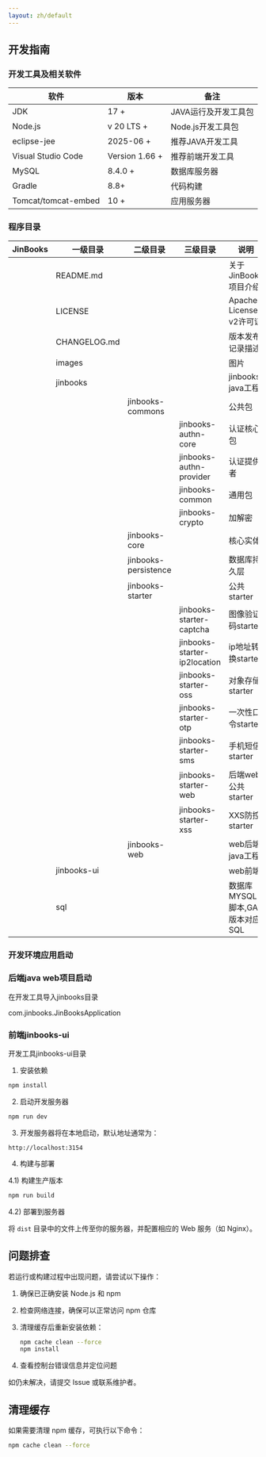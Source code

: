 ```yaml
---
layout: zh/default
---
```

<h2>开发指南</h2>



<h3>开发工具及相关软件</h3>

<table border="0" class="table table-striped table-bordered ">
	<thead>
		<th  >软件</th><th>版本</th><th>备注</th>
	</thead>
	<tbody>
		<tr>
			<td>JDK</td>
			<td>17 +</td>
			<td>JAVA运行及开发工具包</td>
		</tr>
		<tr>
			<td>Node.js</td>
			<td>v 20 LTS +</td>
			<td>Node.js开发工具包</td>
		</tr>
		<tr>
			<td>eclipse-jee</td>
			<td>2025-06 +</td>
			<td>推荐JAVA开发工具</td>
		</tr>
		<tr>
			<td>Visual Studio Code</td>
			<td>Version 1.66 +</td>
			<td>推荐前端开发工具</td>
		</tr>
		<tr>
			<td>MySQL</td>
			<td>8.4.0 +</td>
			<td>数据库服务器</td>
		</tr>
		<tr>
			<td>Gradle</td>
			<td>8.8+ </td>
			<td>代码构建</td>
		</tr>
		<tr>
			<td>Tomcat/tomcat-embed</td>
			<td>10 +</td>
			<td>应用服务器</td>
		</tr>
	</tbody>
</table>		
 
<h3>程序目录</h3>

<table border="0" class="table table-striped table-bordered ">
	<thead>
		<th  >JinBooks</th><th>一级目录</th><th>二级目录</th><th>三级目录</th><th>说明</th>
	</thead>
	<tbody>
		<tr>
			<td></td>
			<td>README.md</td>
			<td></td>
			<td></td>
			<td>关于JinBooks项目介绍</td>
		</tr>
		<tr>
			<td></td>
			<td>LICENSE</td>
			<td></td>
			<td></td>
			<td>Apache License v2许可证</td>
		</tr>
		<tr>
			<td></td>
			<td>CHANGELOG.md</td>
			<td></td>
			<td></td>
			<td>版本发布记录描述</td>
		</tr>
		<tr>
			<td></td>
			<td>images</td>
			<td></td>
			<td></td>
			<td>图片</td>
		</tr>
		<tr>
			<td></td>
			<td>jinbooks</td>
			<td></td>
			<td></td>
			<td>jinbooks java工程</td>
		</tr>
		<tr>
			<td></td>
			<td></td>
			<td>jinbooks-commons</td>
			<td></td>
			<td>公共包</td>
		</tr>
		<tr>
			<td></td>
			<td></td>
			<td></td>
			<td>jinbooks-authn-core</td>
			<td>认证核心包</td>
		</tr>
		<tr>
			<td></td>
			<td></td>
			<td></td>
			<td>jinbooks-authn-provider</td>
			<td>认证提供者</td>
		</tr>
		<tr>
			<td></td>
			<td></td>
			<td></td>
			<td>jinbooks-common</td>
			<td>通用包</td>
		</tr>
		<tr>
			<td></td>
			<td></td>
			<td></td>
			<td>jinbooks-crypto</td>
			<td>加解密</td>
		</tr>
		<tr>
			<td></td>
			<td></td>
			<td>jinbooks-core</td>
			<td></td>
			<td>核心实体</td>
		</tr>
		<tr>
			<td></td>
			<td></td>
			<td>jinbooks-persistence</td>
			<td></td>
			<td>数据库持久层</td>
		</tr>
		<tr>
			<td></td>
			<td></td>
			<td>jinbooks-starter</td>
			<td></td>
			<td>公共starter</td>
		</tr>
		<tr>
			<td></td>
			<td></td>
			<td></td>
			<td>jinbooks-starter-captcha</td>
			<td>图像验证码starter</td>
		</tr>
		<tr>
			<td></td>
			<td></td>
			<td></td>
			<td>jinbooks-starter-ip2location</td>
			<td>ip地址转换starter</td>
		</tr>
		<tr>
			<td></td>
			<td></td>
			<td></td>
			<td>jinbooks-starter-oss</td>
			<td>对象存储starter</td>
		</tr>
		<tr>
			<td></td>
			<td></td>
			<td></td>
			<td>jinbooks-starter-otp</td>
			<td>一次性口令starter</td>
		</tr>
		<tr>
			<td></td>
			<td></td>
			<td></td>
			<td>jinbooks-starter-sms</td>
			<td>手机短信starter</td>
		</tr>
		<tr>
			<td></td>
			<td></td>
			<td></td>
			<td>jinbooks-starter-web</td>
			<td>后端web公共starter</td>
		</tr>
		<tr>
			<td></td>
			<td></td>
			<td></td>
			<td>jinbooks-starter-xss</td>
			<td>XXS防控starter</td>
		</tr>
		<tr>
			<td></td>
			<td></td>
			<td>jinbooks-web</td>
			<td></td>
			<td>web后端java工程</td>
		</tr>
		<tr>
			<td></td>
			<td>jinbooks-ui</td>
			<td></td>
			<td></td>
			<td>web前端</td>
		</tr>
		<tr>
			<td></td>
			<td>sql</td>
			<td></td>
			<td></td>
			<td>数据库MYSQL脚本,GA版本对应SQL</td>
		</tr>
		</tbody>
</table>

### 开发环境应用启动

### 后端java web项目启动
在开发工具导入jinbooks目录

com.jinbooks.JinBooksApplication

### 前端jinbooks-ui

开发工具jinbooks-ui目录

1) 安装依赖

```bash
npm install
```

2) 启动开发服务器

```bash
npm run dev
```

3) 开发服务器将在本地启动，默认地址通常为：

```
http://localhost:3154
```

4) 构建与部署

4.1) 构建生产版本

```bash
npm run build
```

4.2) 部署到服务器

将 `dist` 目录中的文件上传至你的服务器，并配置相应的 Web 服务（如 Nginx）。



## 问题排查

若运行或构建过程中出现问题，请尝试以下操作：

1. 确保已正确安装 Node.js 和 npm

2. 检查网络连接，确保可以正常访问 npm 仓库

3. 清理缓存后重新安装依赖：

   ```bash
   npm cache clean --force
   npm install
   ```

4. 查看控制台错误信息并定位问题

如仍未解决，请提交 Issue 或联系维护者。

## 清理缓存

如果需要清理 npm 缓存，可执行以下命令：

```bash
npm cache clean --force
```
